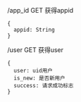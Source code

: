 /app_id GET 获得appid 
````
{
  appid: String
}
````
/user GET 获得user
````
{
  user: uid用户
  is_new: 是否新用户
  success: 请求成功标志
}
````